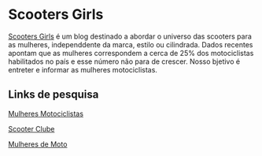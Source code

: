 # Scooters Girls

[Scooters Girls](http://brainstorming.pythonanywhere.com) é um blog destinado a abordar o universo 
das scooters para as mulheres, independdente da marca, estilo ou cilindrada. 
Dados recentes apontam que as mulheres correspondem a cerca de 25% dos motociclistas habilitados no
país e esse número não para de crescer. Nosso bjetivo é entreter e informar as mulheres motociclistas.

## Links de pesquisa

[Mulheres Motociclistas](http://mulheres-motociclistas.blogspot.com.br/)

[Scooter Clube](http://www.scooterclube.com.br/)

[Mulheres de Moto](http://mulheresdemoto.com.br/)

